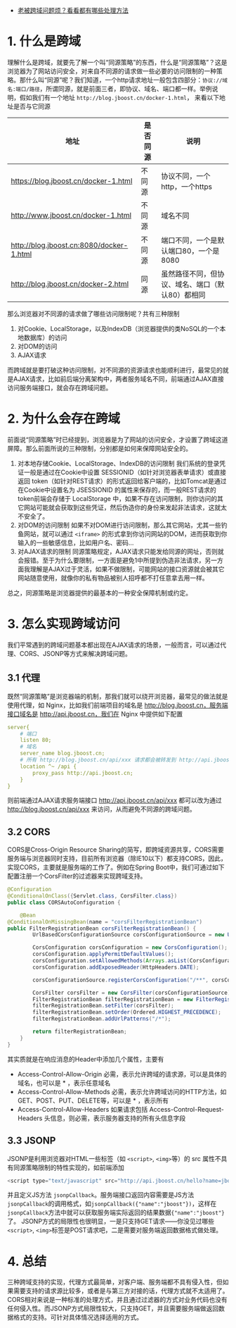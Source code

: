 - [老被跨域问题烦？看看都有哪些处理方法](https://www.cnblogs.com/spec-dog/p/11277943.html)





# 1. 什么是跨域

理解什么是跨域，就要先了解一个叫“同源策略”的东西，什么是“同源策略”？这是浏览器为了网站访问安全，对来自不同源的请求做一些必要的访问限制的一种策略。那什么叫“同源”呢？我们知道，一个http请求地址一般包含四部分：`协议://域名:端口/路径`，所谓同源，就是前面三者，即协议、域名、端口都一样。举例说明，假如我们有一个地址 `http://blog.jboost.cn/docker-1.html`， 来看以下地址是否与它同源

| 地址                                     | 是否同源 | 说明                                             |
| ---------------------------------------- | -------- | ------------------------------------------------ |
| https://blog.jboost.cn/docker-1.html     | 不同源   | 协议不同，一个http，一个https                    |
| http://www.jboost.cn/docker-1.html       | 不同源   | 域名不同                                         |
| http://blog.jboost.cn:8080/docker-1.html | 不同源   | 端口不同，一个是默认端口80，一个是8080           |
| http://blog.jboost.cn/docker-2.html      | 同源     | 虽然路径不同，但协议、域名、端口（默认80）都相同 |

 

那么浏览器对不同源的请求做了哪些访问限制呢？共有三种限制

1. 对Cookie、LocalStorage，以及IndexDB（浏览器提供的类NoSQL的一个本地数据库）的访问
2. 对DOM的访问
3. AJAX请求

而跨域就是要打破这种访问限制，对不同源的资源请求也能顺利进行，最常见的就是AJAX请求，比如前后端分离架构中，两者服务域名不同，前端通过AJAX直接访问服务端接口，就会存在跨域问题。

# 2. 为什么会存在跨域

前面说“同源策略”时已经提到，浏览器是为了网站的访问安全，才设置了跨域这道屏障。那么前面所说的三种限制，分别都是如何来保障网站安全的。

1. 对本地存储Cookie、LocalStorage、IndexDB的访问限制
   我们系统的登录凭证一般是通过在Cookie中设置 SESSIONID（如针对浏览器表单请求）或直接返回 token（如针对REST请求）的形式返回给客户端的，比如Tomcat是通过在Cookie中设置名为 JSESSIONID 的属性来保存的，而一般REST请求的token前端会存储于 LocalStorage 中，如果不存在访问限制，则你访问的其它网站可能就会获取到这些凭证，然后伪造你的身份来发起非法请求，这就太不安全了。
2. 对DOM的访问限制
   如果不对DOM进行访问限制，那么其它网站，尤其一些钓鱼网站，就可以通过 `<iframe>` 的形式拿到你访问网站的DOM，进而获取到你输入的一些敏感信息，比如用户名、密码…
3. 对AJAX请求的限制
   同源策略规定，AJAX请求只能发给同源的网址，否则就会报错。至于为什么要限制，一方面是避免1中所提到伪造非法请求，另一方面我理解是AJAX过于灵活，如果不做限制，可能网站的接口资源就会被其它网站随意使用，就像你的私有物品被别人招呼都不打任意拿去用一样。 


总之，同源策略是浏览器提供的最基本的一种安全保障机制或约定。

# 3. 怎么实现跨域访问

我们平常遇到的跨域问题基本都出现在AJAX请求的场景，一般而言，可以通过代理、CORS、JSONP等方式来解决跨域问题。

## 3.1 代理

既然“同源策略”是浏览器端的机制，那我们就可以绕开浏览器，最常见的做法就是使用代理，如 Nginx，比如我们前端项目的域名是 http://blog.jboost.cn，服务端接口域名是 http://api.jboost.cn，我们在 Nginx 中提供如下配置

```yaml
server{
    # 端口
    listen 80;
    # 域名
    server_name blog.jboost.cn;
    # 所有 http://blog.jboost.cn/api/xxx 请求都会被转发到 http://api.jboost.cn/api/xxx
    location ^~ /api {
        proxy_pass http://api.jboost.cn;
    }
}
```

 

则前端通过AJAX请求服务端接口 http://api.jboost.cn/api/xxx 都可以改为通过 http://blog.jboost.cn/api/xxx 来访问，从而避免不同源的跨域问题。 

## 3.2 CORS

CORS是Cross-Origin Resource Sharing的简写，即跨域资源共享，CORS需要服务端与浏览器同时支持，目前所有浏览器（除IE10以下）都支持CORS，因此，实现CORS，主要就是服务端的工作了。例如在Spring Boot中，我们可通过如下配置注册一个CorsFilter的过滤器来实现跨域支持。

```java
@Configuration
@ConditionalOnClass({Servlet.class, CorsFilter.class})
public class CORSAutoConfiguration {

    @Bean
@ConditionalOnMissingBean(name = "corsFilterRegistrationBean")
public FilterRegistrationBean corsFilterRegistrationBean() {
        UrlBasedCorsConfigurationSource corsConfigurationSource = new UrlBasedCorsConfigurationSource();

        CorsConfiguration corsConfiguration = new CorsConfiguration();
        corsConfiguration.applyPermitDefaultValues();
        corsConfiguration.setAllowedMethods(Arrays.asList(CorsConfiguration.ALL));
        corsConfiguration.addExposedHeader(HttpHeaders.DATE);

        corsConfigurationSource.registerCorsConfiguration("/**", corsConfiguration);

        CorsFilter corsFilter = new CorsFilter(corsConfigurationSource);
        FilterRegistrationBean filterRegistrationBean = new FilterRegistrationBean();
        filterRegistrationBean.setFilter(corsFilter);
        filterRegistrationBean.setOrder(Ordered.HIGHEST_PRECEDENCE);
        filterRegistrationBean.addUrlPatterns("/*");

        return filterRegistrationBean;
    }
}
```

 

其实质就是在响应消息的Header中添加几个属性，主要有 

- Access-Control-Allow-Origin 必需，表示允许跨域的请求源，可以是具体的域名，也可以是 * ，表示任意域名
- Access-Control-Allow-Methods 必需，表示允许跨域访问的HTTP方法，如GET、POST、PUT、DELETE等，可以是 * ，表示所有
- Access-Control-Allow-Headers 如果请求包括 Access-Control-Request-Headers 头信息，则必需，表示服务器支持的所有头信息字段

## 3.3 JSONP

JSONP是利用浏览器对HTML一些标签（如 `<script>`, `<img>`等）的 src 属性不具有同源策略限制的特性实现的，如前端添加

```javascript
<script type="text/javascript" src="http://api.jboost.cn/hello?name=jboost&callback=jsonpCallback"/>
```

并且定义JS方法 `jsonpCallback`。服务端接口返回内容需要是JS方法`jsonpCallback`的调用格式，如`jsonpCallback({"name":"jboost"})`，这样在`jsonpCallback`方法中就可以获取服务端实际返回的结果数据`{"name":"jboost"}`了。
JSONP方式的局限性也很明显，一是只支持GET请求——你没见过哪些`<script>`, `<img>`标签是POST请求吧，二是需要对服务端返回数据格式做处理。

# 4. 总结

三种跨域支持的实现，代理方式最简单，对客户端、服务端都不具有侵入性，但如果需要支持的请求源比较多，或者是与第三方对接的话，代理方式就不太适用了。CORS相对来说是一种标准的处理方式，并且通过过滤器的方式对业务代码也没有任何侵入性。而JSONP方式局限性较大，只支持GET，并且需要服务端做返回数据格式的支持。可针对具体情况选择适用的方式。